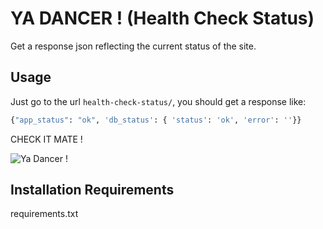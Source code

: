 YA DANCER ! (Health Check Status)
====

Get a response json reflecting the current status of the site.

Usage
-----

Just go to the url `health-check-status/`, you should get a response like:

```python
{"app_status": "ok", 'db_status': { 'status': 'ok', 'error': ''}}

```

CHECK IT MATE !

![Ya Dancer !](http://files.stv.tv/imagebase/139/623x349/139488-ya-dancer-wacky-contestant-steven-hall-on-britains-got-talent-2011.jpg)

Installation Requirements
-------------------------

requirements.txt

